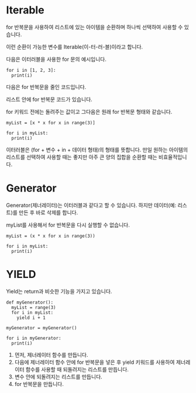 # Iterable

for 반복문을 사용하여 리스트에 있는 아이템을 순환하며 하나씩 선택하여 사용할 수 있습니다.

이런 순환이 가능한 변수를 Iterable(이-터-러-블)이라고 합니다.

다음은 이터러블을 사용한 for 문의 예시입니다.

```
for i in [1, 2, 3]:
  print(i)
```

다음은 for 반복문을 줄인 코드입니다.

리스트 안에 for 반복문 코드가 있습니다.

for 키워드 전에는 돌려주는 값이고 그다음은 원래 for 반복문 형태와 같습니다.

```
myList = [x * x for x in range(3)]

for i in myList:
  print(i)
```

이터러블은 (for + 변수 + in + 데이터 형태)의 형태를 뜻합니다. 만일 원하는 아이템의 리스트를 선택하여 사용할 때는 좋지만 아주 큰 양의 집합을 순환할 때는 비효율적입니다.

# Generator

Generator(제너레이터)는 이터러블과 같다고 할 수 있습니다. 하지만 데이터(예: 리스트)를 만든 후 바로 삭제를 합니다.

myList를 사용해서 for 반복문을 다시 실행할 수 없습니다.

```
myList = (x * x for x in range(3))

for i in myList:
  print(i)
```

# YIELD

Yield는 return과 비슷한 기능을 가지고 있습니다.

```
def myGenerator():
  myList = range(3)
  for i in myList:
    yield i + 1

myGenerator = myGenerator()

for i in myGenerator:
  print(i)
```

1. 먼저, 제너레이터 함수를 만듭니다.
2. 다음에 제너레이터 함수 안에 for 반복문을 넣은 후 yield 키워드를 사용하여 제너레이터 함수를 사용할 때 되돌려지는 리스트를 만듭니다.
3. 변수 안에 되돌려지는 리스트를 만듭니다.
4. for 반복문을 만듭니다.

